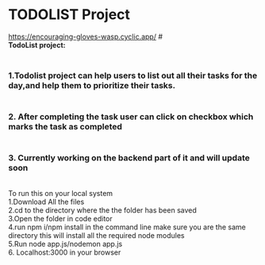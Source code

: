 # TODOLIST Project
https://encouraging-gloves-wasp.cyclic.app/
#<br/>**TodoList project:**
###    <br/> **1.Todolist project can help users to list out all their tasks for the day,and help them to prioritize their tasks.**
###     <br/>2. After completing the task user can click on checkbox which marks the task as completed 
###     <br/>**3. Currently working on the backend part of it and will update soon**
<br/> To run this on your local system
<br/>      1.Download All the files
<br/>      2.cd to the directory where the the folder has been saved
<br/>      3.Open the folder in code editor
<br/>      4.run npm i/npm install in the command line make sure you are the same directory this will install all the required node modules 
<br/>      5.Run node app.js/nodemon app.js
<br/>      6. Localhost:3000 in your browser
